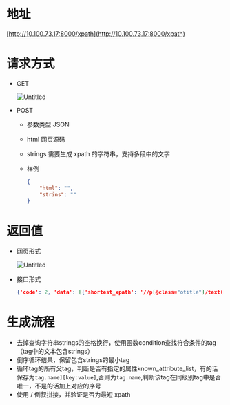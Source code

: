 # 地址

[http://10.100.73.17:8000/xpath](http://10.100.73.17:8000/xpath)

# 请求方式

- GET
    
    ![Untitled](https://s3-us-west-2.amazonaws.com/secure.notion-static.com/6cbf3984-39d1-4baf-be5d-0ad56c920258/Untitled.png)
    
- POST
    - 参数类型 JSON
    - html 网页源码
    - strings 需要生成 xpath 的字符串，支持多段中的文字
    - 样例
        
        ```json
        {
        	"html": "",
        	"strins": ""
        }
        ```
        

# 返回值

- 网页形式
    
    ![Untitled](https://s3-us-west-2.amazonaws.com/secure.notion-static.com/7587dbeb-b6fe-48c4-b25a-ac760af70f33/Untitled.png)
    
- 接口形式
    
    ```json
    {'code': 2, 'data': [{'shortest_xpath': '//p[@class="otitle"]/text()', 'longest_xpath': '/html[@id="ne_wrap"]/body/div[@class="container clearfix"]/div[@class="post_main"]/div[@class="post_content"]/div[@class="post_body"]/p[@class="otitle"]'}, {'shortest_xpath': '//h1[@class="post_title"]/text()', 'longest_xpath': '/html[@id="ne_wrap"]/body/div[@class="container clearfix"]/div[@class="post_main"]/h1[@class="post_title"]'}, {'shortest_xpath': '//html[@id="ne_wrap"]/head/title/text()', 'longest_xpath': '/html[@id="ne_wrap"]/head/title'}]}
    ```
    

# 生成流程

- 去掉查询字符串strings的空格换行，使用函数condition查找符合条件的tag（tag中的文本包含strings）
- 倒序循环结果，保留包含strings的最小tag
- 循环tag的所有父tag，判断是否有指定的属性known_attribute_list，有的话保存为`tag.name][key:value]`,否则为`tag.name`,判断该tag在同级别tag中是否唯一，不是的话加上对应的序号
- 使用 / 倒叙拼接，并验证是否为最短 xpath
